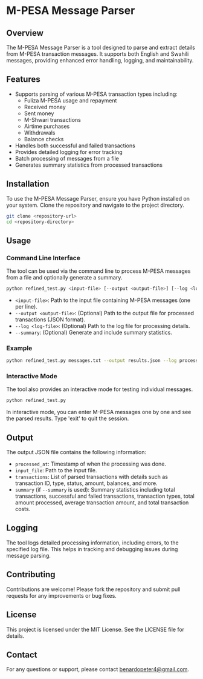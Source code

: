 # M-PESA Message Parser

## Overview

The M-PESA Message Parser is a tool designed to parse and extract details from M-PESA transaction messages. It supports both English and Swahili messages, providing enhanced error handling, logging, and maintainability.

## Features

- Supports parsing of various M-PESA transaction types including:
  - Fuliza M-PESA usage and repayment
  - Received money
  - Sent money
  - M-Shwari transactions
  - Airtime purchases
  - Withdrawals
  - Balance checks
- Handles both successful and failed transactions
- Provides detailed logging for error tracking
- Batch processing of messages from a file
- Generates summary statistics from processed transactions

## Installation

To use the M-PESA Message Parser, ensure you have Python installed on your system. Clone the repository and navigate to the project directory.

```bash
git clone <repository-url>
cd <repository-directory>
```

## Usage

### Command Line Interface

The tool can be used via the command line to process M-PESA messages from a file and optionally generate a summary.

```bash
python refined_test.py <input-file> [--output <output-file>] [--log <log-file>] [--summary]
```

- `<input-file>`: Path to the input file containing M-PESA messages (one per line).
- `--output <output-file>`: (Optional) Path to the output file for processed transactions (JSON format).
- `--log <log-file>`: (Optional) Path to the log file for processing details.
- `--summary`: (Optional) Generate and include summary statistics.

### Example

```bash
python refined_test.py messages.txt --output results.json --log process.log --summary
```

### Interactive Mode

The tool also provides an interactive mode for testing individual messages.

```bash
python refined_test.py
```

In interactive mode, you can enter M-PESA messages one by one and see the parsed results. Type 'exit' to quit the session.

## Output

The output JSON file contains the following information:

- `processed_at`: Timestamp of when the processing was done.
- `input_file`: Path to the input file.
- `transactions`: List of parsed transactions with details such as transaction ID, type, status, amount, balances, and more.
- `summary` (if `--summary` is used): Summary statistics including total transactions, successful and failed transactions, transaction types, total amount processed, average transaction amount, and total transaction costs.

## Logging

The tool logs detailed processing information, including errors, to the specified log file. This helps in tracking and debugging issues during message parsing.

## Contributing

Contributions are welcome! Please fork the repository and submit pull requests for any improvements or bug fixes.

## License

This project is licensed under the MIT License. See the LICENSE file for details.

## Contact

For any questions or support, please contact benardopeter4@gmail.com.
